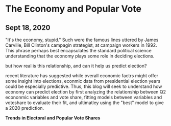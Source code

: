 # The Economy and Popular Vote
## Sept 18, 2020

"It's the economy, stupid." Such were the famous lines uttered by James Carville, Bill Clinton's campagin strategist, at campaign workers in 1992. This phrase perhaps best encapsulates the standard political science understanding that the economy plays some role in deciding elections. 

but how real is this relationship, and can it help us predict election? 

recent literature has suggested while overall economic factrs might offer some insight into elections, econmic data from presidential election years could be especially predictive. 
Thus, this blog will seek to understand how economy can predict election by first analyzing the relationship between Q2 econonmic variables and vote share, fitting models between variables and voteshare to evaluate their fit, and ultimatley using the "best" model to give a 2020 prediction.  




**Trends in Electoral and Popular Vote Shares** 

